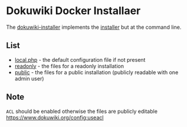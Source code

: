 # Dokuwiki Docker Installaer

The [dokuwiki-installer](bin/dokuwiki-installer)
implements the [installer](https://www.dokuwiki.org/installer) but
at the command line.



## List
* [local.php](meta/local.php) - the default configuration file if not present
* [readonly](meta/readonly) - the files for a readonly installation
* [public](meta/public) - the files for a public installation (publicly readable with one admin user)


## Note

`ACL` should be enabled otherwise the files are publicly editable
https://www.dokuwiki.org/config:useacl